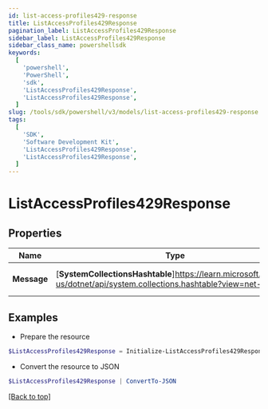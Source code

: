 ```yaml
---
id: list-access-profiles429-response
title: ListAccessProfiles429Response
pagination_label: ListAccessProfiles429Response
sidebar_label: ListAccessProfiles429Response
sidebar_class_name: powershellsdk
keywords:
  [
    'powershell',
    'PowerShell',
    'sdk',
    'ListAccessProfiles429Response',
    'ListAccessProfiles429Response',
  ]
slug: /tools/sdk/powershell/v3/models/list-access-profiles429-response
tags:
  [
    'SDK',
    'Software Development Kit',
    'ListAccessProfiles429Response',
    'ListAccessProfiles429Response',
  ]
---
```


# ListAccessProfiles429Response

## Properties

| Name | Type | Description | Notes |
| --- | --- | --- | --- |
| **Message** | [**SystemCollectionsHashtable**]https://learn.microsoft.com/en-us/dotnet/api/system.collections.hashtable?view=net-9.0 | A message describing the error | [optional] |

## Examples

- Prepare the resource

```powershell
$ListAccessProfiles429Response = Initialize-ListAccessProfiles429Response  -Message  Rate Limit Exceeded
```

- Convert the resource to JSON

```powershell
$ListAccessProfiles429Response | ConvertTo-JSON
```

[[Back to top]](#)
